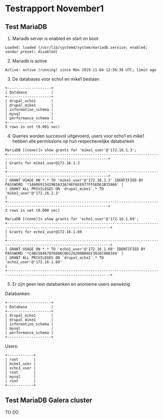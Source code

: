 # Testrapport November1

## Test MariaDB

1. Mariadb server is enabled en start on boot

```
Loaded: loaded (/usr/lib/systemd/system/mariadb.service; enabled; vendor preset: disabled)
```

2. Mariadb is active

```
Active: active (running) since Mon 2019-11-04 12:56:38 UTC; 11min ago
```

3. De databases voor echo1 en mike1 bestaan

```
+--------------------+
| Database           |
+--------------------+
| drupal_echo1       |
| drupal_mike1       |
| information_schema |
| mysql              |
| performance_schema |
+--------------------+
5 rows in set (0.001 sec)
```

4. Queries worden succesvol uitgevoerd, users voor echo1 en mike1 hebben alle permissions op hun respectievelijke databanken
```
MariaDB [(none)]> show grants for 'mike1_user'@'172.16.1.3';
+--------------------------------------------------------------------------------------------------------------------+
| Grants for mike1_user@172.16.1.3                                                                                   |
+--------------------------------------------------------------------------------------------------------------------+
| GRANT USAGE ON *.* TO 'mike1_user'@'172.16.1.3' IDENTIFIED BY PASSWORD '*1A90E913429B1A33A74EF6EE977FF5ED61B35966' |
| GRANT ALL PRIVILEGES ON `drupal_mike1`.* TO 'mike1_user'@'172.16.1.3'                                              |
+--------------------------------------------------------------------------------------------------------------------+
2 rows in set (0.000 sec)

MariaDB [(none)]> show grants for 'echo1_user'@'172.16.1.69';
+---------------------------------------------------------------------------------------------------------------------+
| Grants for echo1_user@172.16.1.69                                                                                   |
+---------------------------------------------------------------------------------------------------------------------+
| GRANT USAGE ON *.* TO 'echo1_user'@'172.16.1.69' IDENTIFIED BY PASSWORD '*C4B258467076606C0D126200B84EF3026C088344' |
| GRANT ALL PRIVILEGES ON `drupal_echo1`.* TO 'echo1_user'@'172.16.1.69'                                              |
+---------------------------------------------------------------------------------------------------------------------+
```

5. Er zijn geen test databanken en anonieme users aanwezig

Databanken:

```
+--------------------+   
| Database           |   
+--------------------+   
| drupal_echo1       |   
| drupal_mike1       |   
| information_schema |   
| mysql              |   
| performance_schema |   
+--------------------+
```

Users:

```
+------------+
| root       |
| mike1_user |
| echo1_user |
| root       |
| mysql      |
| root       |
+------------+
```

## Test MariaDB Galera cluster

TO DO
